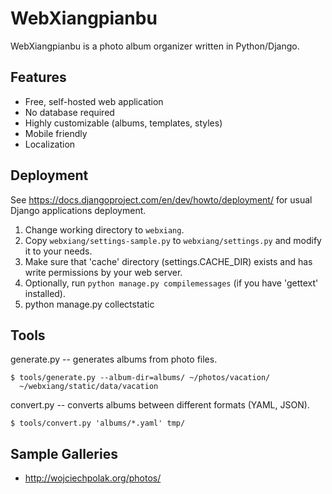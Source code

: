 WebXiangpianbu
==============

WebXiangpianbu is a photo album organizer written in Python/Django.

Features
--------

- Free, self-hosted web application
- No database required
- Highly customizable (albums, templates, styles)
- Mobile friendly
- Localization

Deployment
----------

See https://docs.djangoproject.com/en/dev/howto/deployment/
for usual Django applications deployment.

1. Change working directory to `webxiang`.
2. Copy `webxiang/settings-sample.py` to `webxiang/settings.py`
   and modify it to your needs.
3. Make sure that 'cache' directory (settings.CACHE_DIR) exists
   and has write permissions by your web server.
4. Optionally, run `python manage.py compilemessages` (if you have
   'gettext' installed).
5. python manage.py collectstatic

Tools
-----

generate.py -- generates albums from photo files.

    $ tools/generate.py --album-dir=albums/ ~/photos/vacation/
      ~/webxiang/static/data/vacation

convert.py -- converts albums between different formats (YAML, JSON).

    $ tools/convert.py 'albums/*.yaml' tmp/

Sample Galleries
----------------

* http://wojciechpolak.org/photos/
